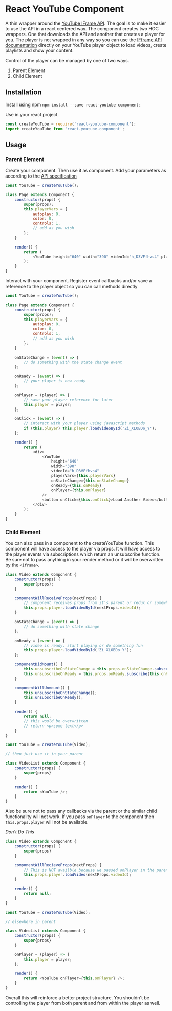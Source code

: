# React YouTube Component

A thin wrapper around the [YouTube IFrame API](https://developers.google.com/youtube/iframe_api_reference). The goal is to make it easier to use the API in a react centered way. The component creates two HOC wrappers. One that downloads the API and another that creates a player for you. The player is not wrapped in any way so you can use the [IFframe API documentation](https://developers.google.com/youtube/iframe_api_reference) directly on your YouTube player object to load videos, create playlists and show your content.

Control of the player can be managed by one of two ways.

1.  Parent Element
2.  Child Element

## Installation

Install using npm `npm install --save react-youtube-component`;

Use in your react project.

```js
const createYouTube = require('react-youtube-component');
import createYouTube from 'react-youtube-component';
```

## Usage

### Parent Element

Create your component. Then use it as component. Add your parameters as according to the [API specification](https://developers.google.com/youtube/player_parameters)

```js
const YouTube = createYouTube();

class Page extends Component {
    constructor(props) {
        super(props);
        this.playerVars = {
            autoplay: 0,
            color: 0,
            controls: 1,
            // add as you wish
        };
    }

    render() {
        return (
            <YouTube height="640" width="390" videoId="h_D3VFfhvs4" playerVars={this.playerVars} />
        );
    }
}
```

Interact with your component. Register event callbacks and/or save a reference to the player object so you can call methods directly

```js
const YouTube = createYouTube();

class Page extends Component {
    constructor(props) {
        super(props);
        this.playerVars = {
            autoplay: 0,
            color: 0,
            controls: 1,
            // add as you wish
        };
    }

    onStateChange = (event) => {
        // do something with the state change event
    };

    onReady = (event) => {
        // your player is now ready
    };

    onPlayer = (player) => {
        // save your player reference for later
        this.player = player;
    };

    onClick = (event) => {
        // interact with your player using javascript methods
        if (this.player) this.player.loadVideoById('Zi_XLOBDo_Y');
    };

    render() {
        return (
            <div>
                <YouTube
                    height="640"
                    width="390"
                    videoId="h_D3VFfhvs4"
                    playerVars={this.playerVars}
                    onStateChange={this.onStateChange}
                    onReady={this.onReady}
                    onPlayer={this.onPlayer}
                />
                <button onClick={this.onClick}>Load Another Video</button>
            </div>
        );
    }
}
```

### Child Element

You can also pass in a component to the createYouTube function. This component will have access to the player via props. It will have access to the player events via subscriptions which return an unsubscribe function. Be sure not to pass anything in your render method or it will be overwritten by the `<iframe>`.

```js
class Video extends Component {
	constructor(props) {
		super(props);
	}

	componentWillReceiveProps(nextProps) {
		// component receives props from it's parent or redux or somewhere
		this.props.player.loadVideoById(nextProps.videoId);
	}

	onStateChange = (event) => {
		// do something with state change
	};

	onReady = (event) => {
		// video is ready. start playing or do something fun
		this.props.player.loadVideoById('Zi_XLOBDo_Y');
	};

	componentDidMount() {
		this.unsubscribeOnStateChange = this.props.onStateChange.subscribe(this.onStateChange);
		this.unsubscribeOnReady = this.props.onReady.subscribe(this.onReady);
	}

	componentWillUnmount() {
		this.unsubscribeOnStateChange();
		this.unsubscribeOnReady();
	}

	render() {
		return null;
		// this would be overwritten
		// return <p>some text</p>
	}
}

const YouTube = createYouTube(Video);

// then just use it in your parent

class VideoList extends Component {
	constructor(props) {
		super{props}
	}

	render() {
		return <YouTube />;
	}
}
```

Also be sure not to pass any callbacks via the parent or the similar child functionality will not work. If you pass `onPlayer` to the component then `this.props.player` will not be available.

_Don't Do This_

```js
class Video extends Component {
	constructor(props) {
		super{props}
	}

	componentWillRecieveProps(nextProps) {
		// This is NOT availble because we passed onPlayer in the parent component below
		this.props.player.loadVideo(nextProps.videoId);
	}

	render() {
		return null;
	}
}

const YouTube = createYouTube(Video);

// elsewhere in parent

class VideoList extends Component {
	constructor(props) {
		super{props}
	}

	onPlayer = (player) => {
		this.player = player;
	};

	render() {
		return <YouTube onPlayer={this.onPlayer} />;
	}
}
```

Overall this will reinforce a better project structure. You shouldn't be controlling the player from both parent and from within the player as well.
